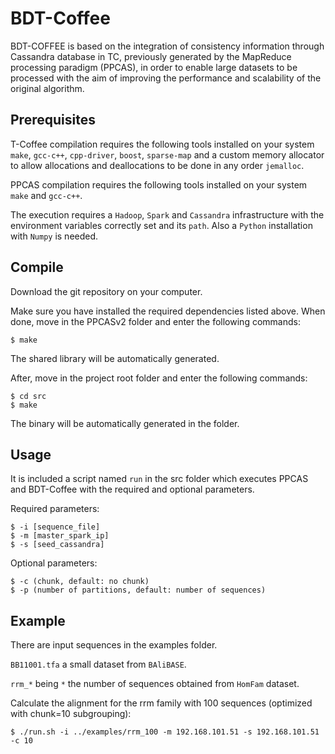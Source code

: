 BDT-Coffee
=========
BDT-COFFEE is based on the integration of consistency information through Cassandra database in TC, previously generated by the MapReduce processing paradigm (PPCAS), in order to enable large datasets to be processed with the aim of improving the performance and scalability of the original algorithm.

Prerequisites
--------------

T-Coffee compilation requires the following tools installed on your system ``make``, ``gcc-c++``, ``cpp-driver``, ``boost``, ``sparse-map`` and a custom memory allocator to allow allocations and deallocations to be done in any order ``jemalloc``.

PPCAS compilation requires the following tools installed on your system ``make`` and ``gcc-c++``.

The execution requires a ``Hadoop``, ``Spark`` and ``Cassandra`` infrastructure with the environment variables correctly set and its ``path``. Also a ``Python`` installation with ``Numpy`` is needed.


Compile 
--------
Download the git repository on your computer.
    
Make sure you have installed the required dependencies listed above. 
When done, move in the PPCASv2 folder and enter the following commands:     
    
    $ make
    

The shared library will be automatically generated.

After, move in the project root folder and enter the following commands:

	$ cd src
	$ make
	

The binary will be automatically generated in the folder.


Usage
--------
It is included a script named ``run`` in the src folder which executes PPCAS and BDT-Coffee with the required and optional parameters.

Required parameters:

    $ -i [sequence_file]
    $ -m [master_spark_ip]
	$ -s [seed_cassandra]
    
Optional parameters:

	$ -c (chunk, default: no chunk)
    $ -p (number of partitions, default: number of sequences)
    

Example
--------

There are input sequences in the examples folder.

``BB11001.tfa`` a small dataset from ``BAliBASE``.

``rrm_*`` being  ``*`` the number of sequences obtained from ``HomFam`` dataset.

Calculate the alignment for the rrm family with 100 sequences (optimized with chunk=10 subgrouping):

    $ ./run.sh -i ../examples/rrm_100 -m 192.168.101.51 -s 192.168.101.51 -c 10
